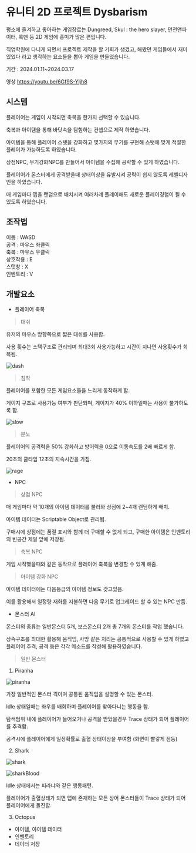 유니티 2D 프로젝트 Dysbarism
=============

평소에 즐겨하고 좋아하는 게임장르는 Dungreed, Skul : the hero slayer, 던전앤파이터, 록맨 등 2D 게임에 흥미가 많은 편입니다.

직업학원에 다니게 되면서 프로젝트 제작을 할 기회가 생겼고, 해봤던 게임들에서 재미있었다 라고 생각하는 요소들을 뽑아 게임을 만들었습니다.

기간 : 2024.01.11~2024.03.17

영상 https://youtu.be/6Gf9S-YIjh8

## 시스템

플레이어는 게임이 시작되면 축복을 한가지 선택할 수 있습니다.

축복과 아이템을 통해 바닷속을 탐험하는 컨셉으로 제작 하였습니다.

아이템을 통해 플레이어 스탯을 강화하고 몇가지의 무기를 구현해 스탯에 맞게 적절한 플레이가 가능하도록 하였습니다.

상점NPC, 무기강화NPC를 만들어서 아이템을 수집해 공략할 수 있게 하였습니다.

플레이어가 몬스터에게 공격받을때 상태이상을 유발시켜 공략이 쉽지 않도록 레벨디자인을 하였습니다.

매 게임마다 맵을 랜덤으로 배치시켜 여러차례 플레이해도 새로운 플레이경험이 될 수 있도록 하였습니다.


## 조작법

이동 : WASD  
공격 : 마우스 좌클릭  
축복 : 마우스 우클릭  
상호작용 : E  
스탯창 : X  
인벤토리 : V  

## 개발요소

- 플레이어 축복

> 대쉬

유저의 마우스 방향쪽으로 짧은 대쉬를 사용함.

사용 횟수는 스택구조로 관리되며 최대3회 사용가능하고 시간이 지나면 사용횟수가 회복됨.

![dash](https://github.com/kukyunyoung/Dysbarism_Unity2D_Proj/assets/71830573/8f014b40-e24c-4c59-a78d-3c24269bdb19)

> 침착

플레이어를 포함한 모든 게임요소들을 느리게 동작하게 함.

게이지 구조로 사용가능 여부가 판단되며, 게이지가 40% 이하일때는 사용이 불가하도록 함.

![slow](https://github.com/kukyunyoung/Dysbarism_Unity2D_Proj/assets/71830573/4b46ec70-f07e-41b1-88ec-d420558be586)

>분노

플레이어의 공격력을 50% 강화하고 방어력을 0으로 이동속도를 2배 빠르게 함.

20초의 쿨타임 12초의 지속시간을 가짐.
  
![rage](https://github.com/kukyunyoung/Dysbarism_Unity2D_Proj/assets/71830573/0c96ef5e-636f-480b-adcb-4ed63dc332bf)  


- NPC

> 상점 NPC

매 게임마다 약 10개의 아이템 데이터를 불러와 상점에 2~4개 랜덤하게 배치.

아이템 데이터는 Scriptable Object로 관리됨.

구매시에 상점에는 품절 표시와 함께 더 구매할 수 없게 되고, 구매한 아이템은 인벤토리의 빈공간 제일 앞에 저장됨.

> 축복 NPC

게임 시작했을때와 같은 동작으로 플레이어 축복을 변경할 수 있게 해줌.

> 아이템 강화 NPC

아이템 데이터에는 다음등급의 아이템 정보도 갖고있음.

이를 활용해서 일정량 재화를 지불하면 다음 무기로 업그레이드 할 수 있는 NPC 만듬.

  
- 몬스터 AI

몬스터의 종류는 일반몬스터 5개, 보스몬스터 2개 총 7개의 몬스터를 작업 했습니다.

상속구조를 최대한 활용해 움직임, 사망 같은 처리는 공통적으로 사용할 수 있게 하였고 플레이어 추격, 공격 등은 각각 메소드를 작성해 활용하였습니다.

> 일반 몬스터

1. Piranha

![piranha](https://github.com/kukyunyoung/Dysbarism_Unity2D_Proj/assets/71830573/bcaeaf69-a51d-4c36-a262-382c1caaf07d)

가장 일반적인 몬스터 격이며 공통된 움직임을 설명할 수 있는 몬스터.

Idle 상태일때는 좌우를 배회하며 플레이어를 찾아다니는 행동을 함.

탐색범위 내에 플레이어가 들어오거나 공격을 받았을경우 Trace 상태가 되어 플레이어를 추격함.

공격시에 플레이어에게 일정확률로 출혈 상태이상을 부여함 (화면이 빨갛게 점등)

2. Shark

![shark](https://github.com/kukyunyoung/Dysbarism_Unity2D_Proj/assets/71830573/5490db2c-00b0-47cc-adb1-e41060cb3fd0)

![sharkBlood](https://github.com/kukyunyoung/Dysbarism_Unity2D_Proj/assets/71830573/d272fd99-a7a6-4549-8591-70e321805ca9)

Idle 상태에서는 피라냐와 같은 행동패턴.

플레이어가 출혈상태가 되면 맵에 존재하는 모든 상어 몬스터들이 Trace 상태가 되어 플레이어에게 돌진함.

3. Octopus




- 아이템, 아이템 데이터
- 인벤토리
- 데이터 저장


